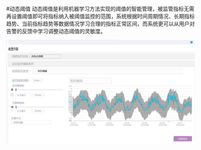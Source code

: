 #动态阈值
动态阈值是利用机器学习方法实现的阈值的智能管理，被监管指标无需再设置阈值即可将指标纳入被阈值监控的范围，系统根据时间周期情况、长期指标趋势、当前指标趋势等数据情况学习合理的指标正常区间，而系统更可以从用户对告警的反馈中学习调整动态阈值的灵敏度。

![](/white_paper/assets/动态阈值.png)

